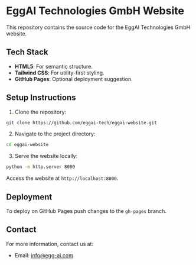 # EggAI Technologies GmbH Website

This repository contains the source code for the EggAI Technologies GmbH website.

## Tech Stack

- **HTML5**: For semantic structure.
- **Tailwind CSS**: For utility-first styling.
- **GitHub Pages**: Optional deployment suggestion.

## Setup Instructions

1. Clone the repository:

```bash
git clone https://github.com/eggai-tech/eggai-website.git
```

2. Navigate to the project directory:

```bash
cd eggai-website
```

3. Serve the website locally:

```bash
python -m http.server 8000
```

Access the website at `http://localhost:8000`.

## Deployment

To deploy on GitHub Pages push changes to the `gh-pages` branch.

## Contact

For more information, contact us at:

- Email: [info@egg-ai.com](mailto:info@egg-ai.com)

